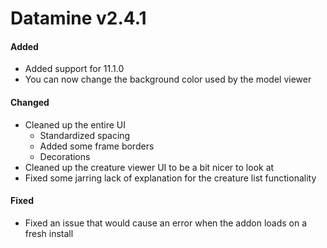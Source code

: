 # Datamine v2.4.1

#### Added
- Added support for 11.1.0
- You can now change the background color used by the model viewer

#### Changed
- Cleaned up the entire UI
    - Standardized spacing
    - Added some frame borders
    - Decorations
- Cleaned up the creature viewer UI to be a bit nicer to look at
- Fixed some jarring lack of explanation for the creature list functionality

#### Fixed
- Fixed an issue that would cause an error when the addon loads on a fresh install